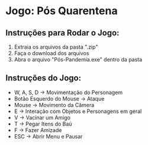 # Jogo: Pós Quarentena

## Instruções para Rodar o Jogo:
1. Extraia os arquivos da pasta ".zip"
2. Faça o download dos arquivos
3. Abra o arquivo "Pós-Pandemia.exe" dentro da pasta

## Instruções do Jogo:
- W, A, S, D  ->  Movimentação do Personagem
- Botão Esquerdo do Mouse  ->  Ataque
- Mouse  ->  Movimento da Câmera
- E  ->  Interação com Objetos e Personagens em geral
- V  ->  Vacinar um Amigo
- T  ->  Pegar Itens do Baú
- F  ->  Fazer Amizade
- ESC  ->  Abrir Menu e Pausar
